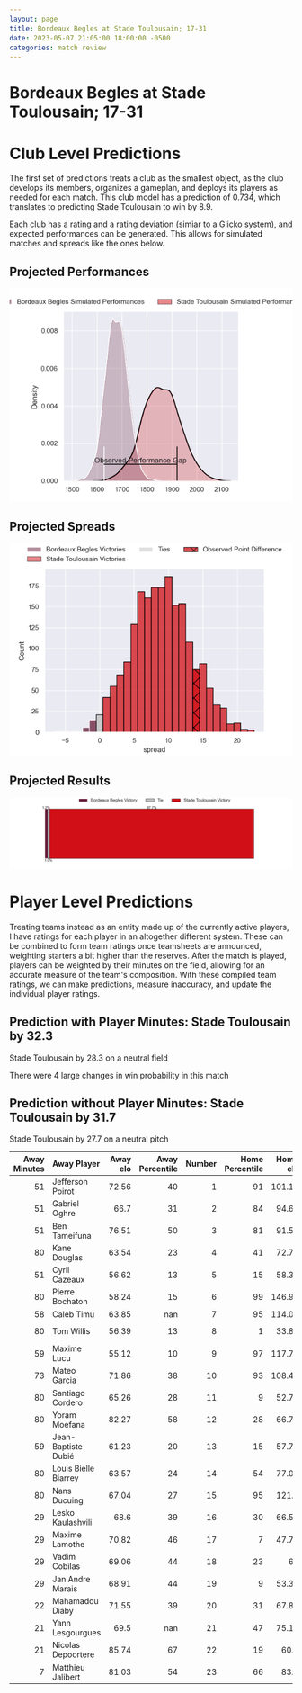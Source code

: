 ```yaml
---  
layout: page  
title: Bordeaux Begles at Stade Toulousain; 17-31  
date: 2023-05-07 21:05:00 18:00:00 -0500  
categories: match review  
---
```

# Bordeaux Begles at Stade Toulousain; 17-31

# Club Level Predictions


The first set of predictions treats a club as the smallest object, as the club develops its members, organizes a gameplan, and deploys its players as needed for each match. This club model has a prediction of 0.734, which translates to predicting Stade Toulousain to win by 8.9.

Each club has a rating and a rating deviation (simiar to a Glicko system), and expected performances can be generated. This allows for simulated matches and spreads like the ones below.
## Projected Performances


![Projected Performances](plots/performances_2023-05-07-StadeToulousain-BordeauxBegles.png)
## Projected Spreads


![Projected Spreads](plots/spreads_2023-05-07-StadeToulousain-BordeauxBegles.png)
## Projected Results


![Projected Results](plots/resultbar_2023-05-07-StadeToulousain-BordeauxBegles.png)
# Player Level Predictions


Treating teams instead as an entity made up of the currently active players, I have ratings for each player in an altogether different system. These can be combined to form team ratings once teamsheets are announced, weighting starters a bit higher than the reserves. After the match is played, players can be weighted by their minutes on the field, allowing for an accurate measure of the team's composition. With these compiled team ratings, we can make predictions, measure inaccuracy, and update the individual player ratings.
## Prediction with Player Minutes: Stade Toulousain by 32.3


Stade Toulousain by 28.3 on a neutral field

There were 4 large changes in win probability in this match
## Prediction without Player Minutes: Stade Toulousain by 31.7


Stade Toulousain by 27.7 on a neutral pitch



|   Away Minutes | Away Player          |   Away elo |   Away Percentile |   Number |   Home Percentile |   Home elo | Home Player         |   Home Minutes |
|---------------:|:---------------------|-----------:|------------------:|---------:|------------------:|-----------:|:--------------------|---------------:|
|             51 | Jefferson Poirot     |      72.56 |                40 |        1 |                91 |     101.15 | Cyril Baille        |             59 |
|             51 | Gabriel Oghre        |      66.7  |                31 |        2 |                84 |      94.68 | Julien Marchand     |             58 |
|             51 | Ben Tameifuna        |      76.51 |                50 |        3 |                81 |      91.56 | Dorian Aldegheri    |             59 |
|             80 | Kane Douglas         |      63.54 |                23 |        4 |                41 |      72.72 | Richie Arnold       |             66 |
|             51 | Cyril Cazeaux        |      56.62 |                13 |        5 |                15 |      58.33 | Emmanuel Meafou     |             69 |
|             80 | Pierre Bochaton      |      58.24 |                15 |        6 |                99 |     146.91 | Francois Cros       |             80 |
|             58 | Caleb Timu           |      63.85 |               nan |        7 |                95 |     114.06 | Jack Willis         |             66 |
|             80 | Tom Willis           |      56.39 |                13 |        8 |                 1 |      33.86 | Alexandre Roumat    |             80 |
|             59 | Maxime Lucu          |      55.12 |                10 |        9 |                97 |     117.78 | Antoine Dupont      |             73 |
|             73 | Mateo Garcia         |      71.86 |                38 |       10 |                93 |     108.41 | Romain Ntamack      |             80 |
|             80 | Santiago Cordero     |      65.26 |                28 |       11 |                 9 |      52.72 | Matthis Lebel       |             41 |
|             80 | Yoram Moefana        |      82.27 |                58 |       12 |                28 |      66.73 | Pita Ahki           |             80 |
|             59 | Jean-Baptiste Dubié  |      61.23 |                20 |       13 |                15 |      57.75 | Santiago Chocobares |             80 |
|             80 | Louis Bielle Biarrey |      63.57 |                24 |       14 |                54 |      77.09 | Arthur Retière      |             80 |
|             80 | Nans Ducuing         |      67.04 |                27 |       15 |                95 |     121.5  | Thomas Ramos        |             80 |
|             29 | Lesko Kaulashvili    |      68.6  |                39 |       16 |                30 |      66.53 | Juan Cruz Mallia    |             39 |
|             29 | Maxime Lamothe       |      70.82 |                46 |       17 |                 7 |      47.72 | Peato Mauvaka       |             22 |
|             29 | Vadim Cobilas        |      69.06 |                44 |       18 |                23 |      63    | David Ainu'u        |             21 |
|             29 | Jan Andre Marais     |      68.91 |                44 |       19 |                 9 |      53.39 | Rodrigue Neti       |             21 |
|             22 | Mahamadou Diaby      |      71.55 |                39 |       20 |                31 |      67.88 | Joshua Brennan      |             14 |
|             21 | Yann Lesgourgues     |      69.5  |               nan |       21 |                47 |      75.14 | Alban Placines      |             14 |
|             21 | Nicolas Depoortere   |      85.74 |                67 |       22 |                19 |      60.4  | Rynhard Elstadt     |             11 |
|              7 | Matthieu Jalibert    |      81.03 |                54 |       23 |                66 |      83.7  | Paul Graou          |              7 |

